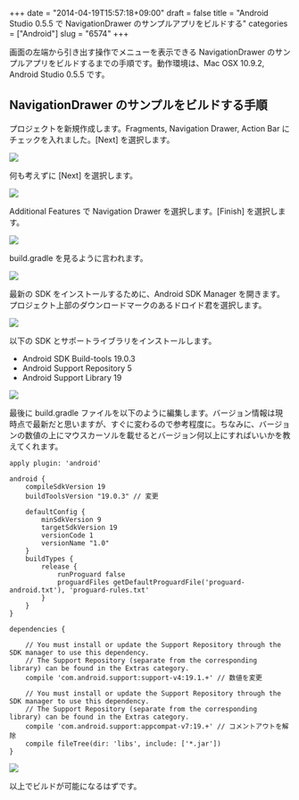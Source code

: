 +++
date = "2014-04-19T15:57:18+09:00"
draft = false
title = "Android Studio 0.5.5 で NavigationDrawer のサンプルアプリをビルドする"
categories = ["Android"]
slug = "6574"
+++

画面の左端から引き出す操作でメニューを表示できる NavigationDrawer のサンプルアプリをビルドするまでの手順です。動作環境は、Mac OSX 10.9.2, Android Studio 0.5.5 です。

## NavigationDrawer のサンプルをビルドする手順

プロジェクトを新規作成します。Fragments, Navigation Drawer, Action Bar にチェックを入れました。[Next] を選択します。

![](/images/2014/04/6574_1.png)

何も考えずに [Next] を選択します。

![](/images/2014/04/6574_2.png)

Additional Features で Navigation Drawer を選択します。[Finish] を選択します。

![](/images/2014/04/6574_3.png)

build.gradle を見るように言われます。

![](/images/2014/04/6574_4.png)

最新の SDK をインストールするために、Android SDK Manager を開きます。プロジェクト上部のダウンロードマークのあるドロイド君を選択します。

![](/images/2014/04/6574_5.png)

以下の SDK とサポートライブラリをインストールします。


* Android SDK Build-tools 19.0.3
* Android Support Repository 5
* Android Support Library 19


![](/images/2014/04/6574_6.png)

最後に build.gradle ファイルを以下のように編集します。バージョン情報は現時点で最新だと思いますが、すぐに変わるので参考程度に。ちなみに、バージョンの数値の上にマウスカーソルを載せるとバージョン何以上にすればいいかを教えてくれます。

```
apply plugin: 'android'

android {
    compileSdkVersion 19
    buildToolsVersion "19.0.3" // 変更

    defaultConfig {
        minSdkVersion 9
        targetSdkVersion 19
        versionCode 1
        versionName "1.0"
    }
    buildTypes {
        release {
            runProguard false
            proguardFiles getDefaultProguardFile('proguard-android.txt'), 'proguard-rules.txt'
        }
    }
}

dependencies {

    // You must install or update the Support Repository through the SDK manager to use this dependency.
    // The Support Repository (separate from the corresponding library) can be found in the Extras category.
    compile 'com.android.support:support-v4:19.1.+' // 数値を変更

    // You must install or update the Support Repository through the SDK manager to use this dependency.
    // The Support Repository (separate from the corresponding library) can be found in the Extras category.
    compile 'com.android.support:appcompat-v7:19.+' // コメントアウトを解除
    compile fileTree(dir: 'libs', include: ['*.jar'])
}
```

![](/images/2014/04/6574_7.png)

以上でビルドが可能になるはずです。
